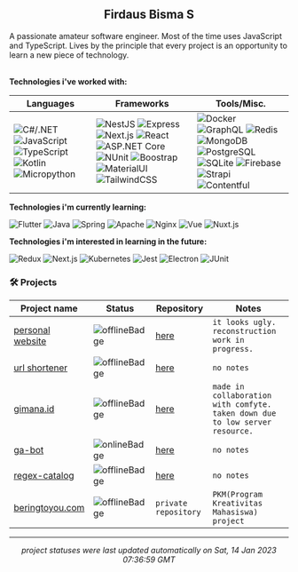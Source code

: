<h2 align="center">Firdaus Bisma S</h2>
A passionate amateur software engineer. Most of the time uses JavaScript and TypeScript. Lives by the principle that every project is an opportunity to learn a new piece of technology.  
</br> </br>

**Technologies i've worked with:**

| Languages | Frameworks | Tools/Misc. |
| --- | --- | --- |
| ![C#/.NET](https://img.shields.io/badge/C%23%2F.NET-%23546e7a?style=flat&labelColor=37474&logo=dotnet&logoColor=white) ![JavaScript](https://img.shields.io/badge/JavaScript-%23546e7a?style=flat&labelColor=37474&logo=javascript&logoColor=white) ![TypeScript](https://img.shields.io/badge/TypeScript-%23546e7a?style=flat&labelColor=37474&logo=typescript&logoColor=white) ![Kotlin](https://img.shields.io/badge/Kotlin-%23546e7a?style=flat&labelColor=37474&logo=kotlin&logoColor=white) ![Micropython](https://img.shields.io/badge/Micropython-%23546e7a?style=flat&labelColor=37474&logo=micropython&logoColor=white) | ![NestJS](https://img.shields.io/badge/NestJS-%23546e7a?style=flat&labelColor=37474&logo=nestjs&logoColor=white) ![Express](https://img.shields.io/badge/Express-%23546e7a?style=flat&labelColor=37474&logo=express&logoColor=white) ![Next.js](https://img.shields.io/badge/Next.js-%23546e7a?style=flat&labelColor=37474&logo=nextdotjs&logoColor=white) ![React](https://img.shields.io/badge/React-%23546e7a?style=flat&labelColor=37474&logo=react&logoColor=white) ![ASP.NET Core](https://img.shields.io/badge/ASP.NET%20Core-%23546e7a?style=flat&labelColor=37474) ![NUnit](https://img.shields.io/badge/NUnit-%23546e7a?style=flat&labelColor=37474) ![Boostrap](https://img.shields.io/badge/Boostrap-%23546e7a?style=flat&labelColor=37474&logo=bootstrap&logoColor=white) ![MaterialUI](https://img.shields.io/badge/MaterialUI-%23546e7a?style=flat&labelColor=37474&logo=materialui&logoColor=white) ![TailwindCSS](https://img.shields.io/badge/TailwindCSS-%23546e7a?style=flat&labelColor=37474&logo=tailwindcss&logoColor=white) | ![Docker](https://img.shields.io/badge/Docker-%23546e7a?style=flat&labelColor=37474&logo=docker&logoColor=white) ![GraphQL](https://img.shields.io/badge/GraphQL-%23546e7a?style=flat&labelColor=37474&logo=graphql&logoColor=white) ![Redis](https://img.shields.io/badge/Redis-%23546e7a?style=flat&labelColor=37474&logo=redis&logoColor=white) ![MongoDB](https://img.shields.io/badge/MongoDB-%23546e7a?style=flat&labelColor=37474&logo=mongodb&logoColor=white) ![PostgreSQL](https://img.shields.io/badge/PostgreSQL-%23546e7a?style=flat&labelColor=37474&logo=postgresql&logoColor=white) ![SQLite](https://img.shields.io/badge/SQLite-%23546e7a?style=flat&labelColor=37474&logo=sqlite&logoColor=white) ![Firebase](https://img.shields.io/badge/Firebase-%23546e7a?style=flat&labelColor=37474&logo=firebase&logoColor=white) ![Strapi](https://img.shields.io/badge/Strapi-%23546e7a?style=flat&labelColor=37474&logo=strapi&logoColor=white) ![Contentful](https://img.shields.io/badge/Contentful-%23546e7a?style=flat&labelColor=37474&logo=contentful&logoColor=white) |

**Technologies i'm currently learning:**

![Flutter](https://img.shields.io/badge/Flutter-%23546e7a?style=flat&labelColor=37474&logo=flutter&logoColor=white) ![Java](https://img.shields.io/badge/Java-%23546e7a?style=flat&labelColor=37474&logo=java&logoColor=white) ![Spring](https://img.shields.io/badge/Spring-%23546e7a?style=flat&labelColor=37474&logo=spring&logoColor=white) ![Apache](https://img.shields.io/badge/Apache-%23546e7a?style=flat&labelColor=37474&logo=apache&logoColor=white) ![Nginx](https://img.shields.io/badge/Nginx-%23546e7a?style=flat&labelColor=37474&logo=nginx&logoColor=white) ![Vue](https://img.shields.io/badge/Vue-%23546e7a?style=flat&labelColor=37474&logo=vuedotjs&logoColor=white) ![Nuxt.js](https://img.shields.io/badge/Nuxt.js-%23546e7a?style=flat&labelColor=37474&logo=nuxtdotjs&logoColor=white)

**Technologies i'm interested in learning in the future:**

![Redux](https://img.shields.io/badge/Redux-%23546e7a?style=flat&labelColor=37474&logo=redux&logoColor=white) ![Next.js](https://img.shields.io/badge/Next.js-%23546e7a?style=flat&labelColor=37474&logo=nextdotjs&logoColor=white) ![Kubernetes](https://img.shields.io/badge/Kubernetes-%23546e7a?style=flat&labelColor=37474&logo=kubernetes&logoColor=white) ![Jest](https://img.shields.io/badge/Jest-%23546e7a?style=flat&labelColor=37474&logo=jest&logoColor=white) ![Electron](https://img.shields.io/badge/Electron-%23546e7a?style=flat&labelColor=37474&logo=electron&logoColor=white) ![JUnit](https://img.shields.io/badge/JUnit-%23546e7a?style=flat&labelColor=37474&logo=junit5&logoColor=white)

### 🛠 Projects
| Project name | Status | Repository | Notes |
| --- | --- | --- | --- |
| [personal website](https://gldnpz.com) | ![offlineBadge](https://img.shields.io/badge/%3F-failure-e53935) | [here](https://github.com/gldnpz17/gldnpz.com) | `it looks ugly. reconstruction work in progress.` |
| [url shortener](https://short.gldnpz.com) | ![offlineBadge](https://img.shields.io/badge/%3F-failure-e53935) | [here](https://github.com/gldnpz17/url-shortener) | `no notes` |
| [gimana.id](https://gimana.id) | ![offlineBadge](https://img.shields.io/badge/%3F-failure-e53935) | [here](https://github.com/gldnpz17/gimana.id) | `made in collaboration with comfyte. taken down due to low server resource.` |
| [ga-bot](https://gabot.gldnpz.com/status) | ![onlineBadge](https://img.shields.io/badge/200-online-%234caf50) | [here](https://github.com/gldnpz17/ga-bot) | `no notes` |
| [regex-catalog](https://regex.gldnpz.com) | ![offlineBadge](https://img.shields.io/badge/%3F-failure-e53935) | [here](https://github.com/gldnpz17/regex-catalog) | `no notes` |
| [beringtoyou.com](https://beringtoyou.com) | ![offlineBadge](https://img.shields.io/badge/%3F-failure-e53935) | `private repository` | `PKM(Program Kreativitas Mahasiswa) project` |

---
*<p align="center">project statuses were last updated automatically on Sat, 14 Jan 2023 07:36:59 GMT</p>*